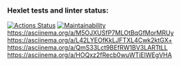 ### Hexlet tests and linter status:
[![Actions Status](https://github.com/Razor718/python-project-49/actions/workflows/hexlet-check.yml/badge.svg)](https://github.com/Razor718/python-project-49/actions)
[![Maintainability](https://api.codeclimate.com/v1/badges/02ec0c1bef63b09dda0c/maintainability)](https://codeclimate.com/github/Razor718/python-project-49/maintainability)
https://asciinema.org/a/M5OJXUSfP7MLOtBqGfMorMRUy
https://asciinema.org/a/L42LYEOfKkLJFTXL4Cwk2ktGX+
https://asciinema.org/a/QmS33Lct9BEfRW1BV3LARTtLL
https://asciinema.org/a/HOQxz2fRecb0wuWTiElWEgVHA